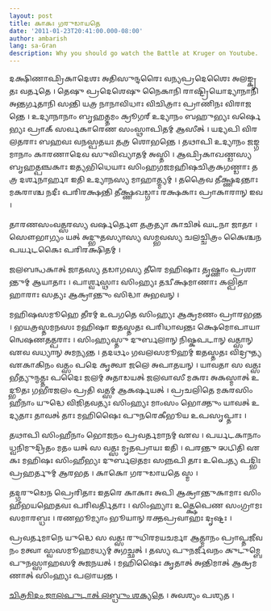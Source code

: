 ```yaml
---
layout: post
title: 𑌕𑌾𑌕𑌃 𑌗𑌰𑍁𑌡𑌾𑌯𑌤𑍇
date: '2011-01-23T20:41:00.000-08:00'
author: ambarish
lang: sa-Gran
description: Why you should go watch the Battle at Kruger on Youtube.
---
```


𑌦𑌕𑍍𑌷𑌿𑌣𑌾𑌫𑍍𑌰𑌿𑌕𑌾𑌦𑍇𑌶𑌃 𑌅𑌤𑌿𑌸𑍁𑌨𑍍𑌦𑌰𑍈𑌃 𑌵𑌨𑍍𑌯𑌪𑍍𑌰𑌦𑍇𑌶𑍈𑌃 𑌅𑌲𑌙𑍍𑌕𑍃𑌤𑌃 𑌵𑌰𑍍𑌤𑌤𑍇 । 𑌤𑍇𑌷𑍁 𑌪𑍍𑌰𑌦𑍇𑌶𑍇𑌷𑍁 𑌨𑍈𑌕𑌾𑌨𑌿 𑌰𑌾𑌷𑍍𑌟𑍍𑌰𑌿𑌯𑍋𑌦𑍍𑌯𑌾𑌨𑌾𑌨𑌿 𑌅𑌨𑍍𑌤𑌰𑍍𑌗𑌤𑌾𑌨𑌿 𑌸𑌨𑍍𑌤𑌿 𑌯𑌤𑍍𑌰 𑌨𑌾𑌨𑌾𑌵𑌿𑌧𑌾𑌃 𑌵𑌿𑌚𑌿𑌤𑍍𑌰𑌾𑌃 𑌪𑍍𑌰𑌾𑌣𑌿𑌨𑌃 𑌵𑌿𑌰𑌾𑌜𑌨𑍍𑌤𑍇 । 𑌉𑌦𑍍𑌯𑌾𑌨𑌾𑌨𑌾𑌂 𑌬𑍃𑌹𑌤𑍍𑌤𑌮𑌂 𑌕𑍍𑌰𑍂𑌗𑌰𑍍 𑌉𑌦𑍍𑌯𑌾𑌨𑌂 𑌬𑌹𑍁𑌭𑍍𑌯𑌃 𑌵𑌰𑍍𑌷𑍇𑌭𑍍𑌯𑌃 𑌪𑍍𑌰𑌾𑌕𑍍 𑌸𑌰𑍍𑌵𑌕𑌾𑌰𑍇𑌣 𑌸𑌂𑌸𑍍𑌥𑌾𑌪𑌿𑌤𑌮𑍍 𑌆𑌸𑍀𑌤𑍍 । 𑌯𑌦𑍍𑌯𑌪𑌿 𑌵𑌿𑌰𑌲𑌤𑌰𑌾𑌃 𑌬𑌹𑌵𑌃 𑌵𑌨𑌸𑍍𑌪𑌤𑌯𑌃 𑌤𑌤𑍍𑌰 𑌶𑍋𑌭𑌨𑍍𑌤𑍇 । 𑌤𑌥𑌾𑌪𑌿 𑌉𑌦𑍍𑌯𑌾𑌨𑌂 𑌜𑌙𑍍𑌗𑌮𑌾𑌨𑌾𑌂 𑌕𑌾𑌰𑌣𑌾𑌦𑍇𑌵 𑌸𑍁𑌵𑌿𑌖𑍍𑌯𑌾𑌤𑌮𑍍 𑌅𑌸𑍍𑌤𑌿 । 𑌆𑌫𑍍𑌰𑌿𑌕𑌾𑌖𑌣𑍍𑌡𑌸𑍍𑌯 𑌬𑍃𑌹𑌤𑍍𑌪𑌞𑍍𑌚𑌕𑌾𑌃 𑌇𑌤𑍍𑌯𑌭𑌿𑌧𑍇𑌯𑌾𑌃 𑌸𑌿𑌂𑌹𑌗𑌜𑌮𑌹𑌿𑌷𑌚𑌿𑌤𑍍𑌰𑌕𑌗𑌣𑍍𑌡𑌾𑌃 𑌤𑌤𑍍𑌰 𑌦𑌰𑍍𑌶𑌨𑌾𑌰𑍍𑌹𑌾 𑌇𑌤𑌿 𑌉𑌦𑍍𑌯𑌾𑌨𑌸𑍍𑌯 𑌮𑌾𑌹𑌾𑌤𑍍𑌮𑍍𑌯𑌮𑍍 । 𑌤𑌤𑍍𑌰𑍈𑌵 𑌤𑍀𑌕𑍍𑌷𑍍𑌣𑌦𑌨𑍍𑌤𑌾𑌃 𑌮𑌕𑌰𑌾𑌶𑍍𑌚 𑌨𑌦𑍀𑌃 𑌪𑌰𑌿𑌰𑌕𑍍𑌷𑌨𑍍𑌤𑌿 𑌤𑍀𑌕𑍍𑌷𑍍𑌣𑌖𑌡𑍍𑌗𑌾𑌃 𑌰𑌕𑍍𑌷𑌕𑌾𑌃 𑌪𑍍𑌰𑌾𑌕𑌾𑌰𑌾𑌨𑍍 𑌇𑌵 ।

𑌤𑌾𑌰𑌣𑌸𑌂𑌵𑌤𑍍𑌸𑌰𑌸𑍍𑌯 𑌵𑌰𑍍𑌷𑌰𑍍𑌤𑍌 𑌤𑌤𑍍𑌰𑌤𑍍𑌯𑌾 𑌕𑌾𑌚𑌿𑌤𑍍 𑌘𑌟𑌨𑌾 𑌜𑌾𑌤𑌾 । 𑌸𑍌𑌭𑌾𑌗𑍍𑌯𑌂 𑌯𑌤𑍍 𑌅𑌦𑍍𑌭𑍁𑌤𑌸𑍍𑌯𑌾𑌸𑍍𑌯 𑌸𑌮𑍍𑌭𑌵𑌸𑍍𑌯 𑌚𑌲𑌚𑍍𑌚𑌿𑌤𑍍𑌰𑌂 𑌕𑍈𑌶𑍍𑌚𑌨 𑌪𑌰𑍍𑌯𑌟𑌕𑍈𑌃 𑌪𑌰𑌿𑌰𑌕𑍍𑌷𑌿𑌤𑌮𑍍 ।

𑌜𑌲𑌬𑌨𑍍𑌧𑌕𑌾𑌤𑍍 𑌜𑌾𑌤𑌸𑍍𑌯 𑌤𑌡𑌾𑌗𑌸𑍍𑌯 𑌤𑍀𑌰𑍇 𑌮𑌹𑌿𑌷𑌾𑌃 𑌤𑍃𑌷𑍍𑌣𑌾𑌂 𑌪𑍍𑌰𑌶𑌾𑌨𑍍𑌤𑍁𑌮𑍍 𑌆𑌯𑌾𑌤𑌾𑌃 । 𑌪𑌾𑌰𑍍𑌶𑍍𑌵𑌸𑍍𑌥𑌾𑌃 𑌸𑌿𑌂𑌹𑍍𑌯𑌃 𑌤𑌦𑍍𑌵𑍀𑌕𑍍𑌷𑌮𑌾𑌣𑌾𑌃 𑌕𑌲𑍍𑌪𑌿𑌤𑌾𑌹𑌾𑌰𑌾𑌃 𑌸𑌤𑍍𑌯𑌃 𑌆𑌕𑍍𑌰𑌾𑌨𑍍𑌤𑍁𑌂 𑌸𑌿𑌦𑍍𑌧𑌾 𑌅𑌭𑌵𑌨𑍍 ।

𑌮𑌹𑌿𑌷𑌸𑌮𑍂𑌹𑍇 𑌤𑍀𑌰𑌮𑍍 𑌉𑌪𑌗𑌤𑍇 𑌸𑌿𑌂𑌹𑍍𑌯𑌃 𑌆𑌕𑍍𑌰𑌮𑌣𑌂 𑌪𑍍𑌰𑌾𑌰𑌭𑌨𑍍𑌤 । 𑌭𑌯𑌤𑍍𑌰𑌸𑍍𑌤𑌮𑌨𑌸𑌃 𑌮𑌹𑌿𑌷𑌾 𑌇𑌤𑌸𑍍𑌤𑌤𑌃 𑌪𑌰𑌿𑌧𑌾𑌵𑌨𑍍𑌤𑌃 𑌕𑍍𑌷𑍇𑌮𑍋𑌪𑌾𑌯𑌾𑌨𑍍𑌵𑍇𑌷𑌣𑌤𑌤𑍍𑌪𑌰𑌾𑌃 । 𑌸𑌿𑌂𑌹𑍍𑌯𑌸𑍍𑌤𑍁 𑌦𑍁𑌰𑍍𑌬𑌲𑌾𑌨𑍍 𑌨𑌿𑌷𑍍𑌕𑌪𑌟𑌾𑌨𑍍 𑌵𑌤𑍍𑌸𑌾𑌨𑍍 𑌏𑌵 𑌵𑌧𑍍𑌯𑌾𑌨𑍍 𑌅𑌮𑌨𑍍𑌯𑌨𑍍𑌤 । 𑌤𑌦𑌰𑍍𑌥𑌂 𑌗𑌵𑌲𑌸𑌮𑍂𑌹𑌮𑍍 𑌇𑌤𑌸𑍍𑌤𑌤𑌃 𑌵𑌿𑌦𑍍𑌰𑍁𑌤𑍍𑌯 𑌏𑌕𑌾𑌕𑌿𑌨𑌂 𑌵𑌤𑍍𑌸𑌂 𑌪𑌦𑍇 𑌕𑍃𑌤𑍍𑌵𑌾 𑌜𑌲𑍇 𑌅𑌪𑌾𑌤𑌯𑌨𑍍 । 𑌯𑌾𑌵𑌤𑌾 𑌸 𑌵𑌤𑍍𑌸𑌃 𑌭𑍀𑌤𑍍𑌯𑍁𑌨𑍍𑌮𑌤𑍍𑌤𑌃 𑌪𑌦𑍈𑌃 𑌜𑌲𑌮𑍍 𑌅𑌤𑌾𑌡𑌯𑌤𑍍 𑌜𑌲𑌵𑌾𑌸𑍀 𑌮𑌕𑌰𑌃 𑌅𑌕𑌸𑍍𑌮𑌾𑌤𑍍 𑌉𑌦𑍍𑌭𑍂𑌤𑌃 𑌗𑌭𑍀𑌰𑌜𑌲𑌂 𑌪𑍍𑌰𑌤𑌿 𑌵𑌤𑍍𑌸𑌮𑍍 𑌆𑌕𑌰𑍍𑌷𑌯𑌤𑍍 । 𑌪𑍍𑌰𑌚𑌲𑌿𑌤𑍇 𑌮𑌕𑌰𑌸𑌿𑌂𑌹𑍀𑌨𑌾𑌂 𑌯𑍁𑌦𑍍𑌧𑍇 𑌵𑌿𑌜𑌿𑌤𑌵𑌤𑍍𑌯𑌃 𑌸𑌿𑌂𑌹𑍍𑌯𑌃 𑌮𑌾𑌂𑌸𑌂 𑌭𑍋𑌕𑍍𑌤𑍁𑌂 𑌯𑌾𑌵𑌤𑍍 𑌉𑌦𑍍𑌯𑌤𑌾𑌃 𑌤𑌾𑌵𑌤𑍍 𑌤𑌾𑌃 𑌮𑌹𑌿𑌷𑍈𑌃 𑌪𑍁𑌨𑌰𑍇𑌕𑍀𑌭𑍂𑌯 𑌉𑌪𑌸𑍃𑌪𑍍𑌤𑌾𑌃 ।

𑌤𑌥𑌾𑌪𑌿 𑌸𑌿𑌂𑌹𑍀𑌨𑌾𑌂 𑌭𑍋𑌜𑌨𑌂 𑌪𑍍𑌰𑌵𑌰𑍍𑌤𑌮𑌾𑌨𑌮𑍍 𑌏𑌵 । 𑌪𑌰𑍍𑌯𑌟𑌕𑌾𑌨𑌾𑌂 𑌧𑍍𑌵𑌨𑌿𑌮𑍁𑌦𑍍𑌰𑌿𑌤𑌂 𑌮𑌤𑌂 𑌯𑌤𑍍 𑌸 𑌵𑌤𑍍𑌸𑌃 𑌮𑍃𑌤𑌪𑍍𑌰𑌾𑌯𑌃 𑌇𑌤𑌿 । 𑌪𑌰𑌨𑍍𑌤𑍁 𑌝𑌟𑌿𑌤𑌿 𑌏𑌕𑌃 𑌮𑌹𑌿𑌷𑌃 𑌸𑌿𑌂𑌹𑍀𑌭𑍍𑌯𑌃 𑌦𑍁𑌰𑍍𑌬𑌲𑌤𑌮𑌃 𑌸𑌨𑍍𑌨𑌪𑌿 𑌤𑌾𑌃 𑌉𑌪𑍇𑌤𑍍𑌯 𑌪𑌦𑍍𑌭𑌿𑌃 𑌪𑍍𑌰𑌹𑌰𑍍𑌤𑍁𑌮𑍍 𑌆𑌰𑌭𑌤 । 𑌕𑌾𑌕𑍋 𑌗𑌰𑍁𑌡𑌾𑌯𑌤𑍇 𑌸𑍍𑌮 ।

𑌤𑌦𑍍𑌗𑌰𑍁𑌡𑍇𑌨 𑌪𑍍𑌰𑍇𑌰𑌿𑌤𑌾𑌃 𑌇𑌤𑌰𑍇 𑌕𑌾𑌕𑌾𑌃 𑌅𑌪𑌿 𑌆𑌕𑍍𑌰𑌾𑌨𑍍𑌤𑍁𑌕𑌾𑌮𑌾𑌃 𑌸𑌿𑌂𑌹𑍀𑌭𑌯𑌹𑍇𑌤𑌵𑌃 𑌪𑌰𑌿𑌵𑌰𑍍𑌤𑌿𑌤𑌾𑌃 । 𑌸𑌿𑌂𑌹𑍍𑌯𑌾𑌃 𑌉𑌤𑍍𑌕𑍍𑌷𑍇𑌪𑍇𑌣 𑌸𑌂𑌗𑍍𑌰𑌾𑌮𑌃 𑌸𑌮𑌾𑌰𑌬𑍍𑌧𑌃 । 𑌰𑌣𑌭𑍂𑌮𑍍𑌯𑌾𑌂 𑌭𑍂𑌯𑌾𑌨𑍍 𑌰𑌕𑍍𑌤𑌪𑍍𑌰𑌵𑌾𑌹𑌃 𑌦𑍃𑌷𑍍𑌟𑌃 ।

𑌪𑍍𑌰𑌵𑌰𑍍𑌤𑌮𑌾𑌨𑍇 𑌯𑍁𑌦𑍍𑌧𑍇 𑌸 𑌵𑌤𑍍𑌸𑌃 𑌰𑍁𑌧𑌿𑌰𑌮𑌯𑌚𑌰𑍍𑌮𑌾 𑌆𑌤𑍍𑌮𑌾𑌨𑌂 𑌪𑍍𑌰𑌾𑌪𑍍𑌤𑌜𑍀𑌵𑌨𑌂 𑌮𑌤𑍍𑌵𑌾 𑌸𑍍𑌵𑌸𑌮𑍂𑌹𑌮𑌧𑍍𑌯𑌮𑍍 𑌅𑌗𑌚𑍍𑌛𑌤𑍍 । 𑌤𑌸𑍍𑌯 𑌪𑍁𑌨𑌰𑍍𑌜𑍀𑌵𑌨𑌂 𑌕𑍁𑌟𑍁𑌮𑍍𑌬𑍇 𑌪𑍁𑌨𑌸𑍍𑌸𑌾𑌹𑌸𑌮𑍍 𑌅𑌜𑌨𑌯𑌤𑍍 । 𑌮𑌹𑌿𑌷𑍈𑌃 𑌕𑍃𑌤𑌾𑌤𑍍 𑌅𑌨𑍍𑌤𑌿𑌮𑌾𑌤𑍍 𑌆𑌕𑍍𑌰𑌮𑌣𑌾𑌤𑍍 𑌸𑌿𑌂𑌹𑍍𑌯𑌃 𑌪𑌲𑌾𑌯𑌨𑍍𑌤 ।

[𑌚𑌿𑌤𑍍𑌰𑌮𑌿𑌦𑌂 𑌜𑌾𑌲𑌪𑍁𑌟𑌾𑌤𑍍 𑌲𑌬𑍍𑌧𑍁𑌂 𑌶𑌕𑍍𑌯𑌤𑍇](http://www.youtube.com/watch?v=LU8DDYz68kM) । 𑌅𑌵𑌶𑍍𑌯𑌂 𑌪𑌶𑍍𑌯𑌤 ।

